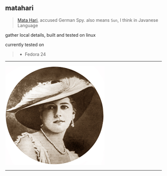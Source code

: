 ## matahari

> [Mata Hari](https://en.wikipedia.org/wiki/Mata_Hari), accused German Spy.
> also means `Sun`, I think in Javanese Language

gather local details, built and tested on linux

currently tested on
> * Fedora 24

---

![image of Mata Hari](help/Mata_Hari_Courtesy_Wikimedia.jpg)

---

